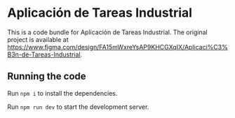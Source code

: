 
  # Aplicación de Tareas Industrial

  This is a code bundle for Aplicación de Tareas Industrial. The original project is available at https://www.figma.com/design/FA15mWxreYsAP9KHCGXqIX/Aplicaci%C3%B3n-de-Tareas-Industrial.

  ## Running the code

  Run `npm i` to install the dependencies.

  Run `npm run dev` to start the development server.
  